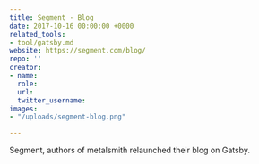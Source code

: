 ```yaml
---
title: Segment · Blog
date: 2017-10-16 00:00:00 +0000
related_tools:
- tool/gatsby.md
website: https://segment.com/blog/
repo: ''
creator:
- name: 
  role: 
  url: 
  twitter_username: 
images:
- "/uploads/segment-blog.png"

---
```

Segment, authors of metalsmith relaunched their blog on Gatsby.
